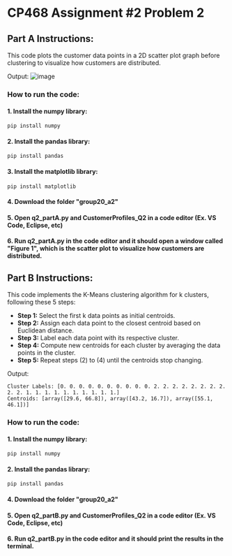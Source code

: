 # CP468 Assignment #2 Problem 2

## Part A Instructions:

This code plots the customer data points in a 2D scatter plot graph before clustering to visualize how customers are distributed.

Output:
![image](https://github.com/user-attachments/assets/19469f6d-38f1-4345-aeb9-1eb88cd208c6)

### How to run the code:
#### 1. Install the numpy library:
```plaintext
pip install numpy
```
#### 2. Install the pandas library:
```plaintext
pip install pandas
```
#### 3. Install the matplotlib library:
```plaintext
pip install matplotlib
```

#### 4. Download the folder **"group20_a2"**

#### 5. Open **q2_partA.py** and **CustomerProfiles_Q2** in a code editor (Ex. VS Code, Eclipse, etc)

#### 6. Run **q2_partA.py** in the code editor and it should open a window called "Figure 1", which is the scatter plot to visualize how customers are distributed.


## Part B Instructions:
This code implements the K-Means clustering algorithm for k clusters, following these 5 steps:
- **Step 1:** Select the first k data points as initial centroids.
- **Step 2:** Assign each data point to the closest centroid based on Euclidean
distance.
- **Step 3:** Label each data point with its respective cluster.
- **Step 4:** Compute new centroids for each cluster by averaging the data
points in the cluster.
- **Step 5:** Repeat steps (2) to (4) until the centroids stop changing.

Output:

```plaintext
Cluster Labels: [0. 0. 0. 0. 0. 0. 0. 0. 0. 0. 2. 2. 2. 2. 2. 2. 2. 2. 2. 2. 1. 1. 1. 1. 1. 1. 1. 1. 1. 1.]
Centroids: [array([29.6, 66.8]), array([43.2, 16.7]), array([55.1, 46.1])]
```

### How to run the code:
#### 1. Install the numpy library:
```plaintext
pip install numpy
```
#### 2. Install the pandas library:
```plaintext
pip install pandas
```

#### 4. Download the folder **"group20_a2"**

#### 5. Open **q2_partB.py** and **CustomerProfiles_Q2** in a code editor (Ex. VS Code, Eclipse, etc)

#### 6. Run **q2_partB.py** in the code editor and it should print the results in the terminal.
